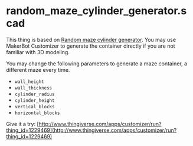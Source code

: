 # random\_maze\_cylinder_generator.scad

This thing is based on [Random maze cylinder generator](http://www.thingiverse.com/thing:1229429).  You may use MakerBot Customizer to generate the container directly if you are not familiar with 3D modeling.

You may change the following parameters to generate a maze container, a different maze every time.

- `wall_height`
- `wall_thickness`
- `cylinder_radius`
- `cylinder_height`
- `vertical_blocks`
- `horizontal_blocks` 

Give it a try:
[http://www.thingiverse.com/apps/customizer/run?thing_id=1229469](http://www.thingiverse.com/apps/customizer/run?thing_id=1229469)
